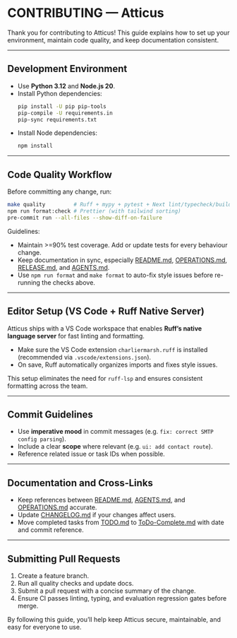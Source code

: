# CONTRIBUTING — Atticus

Thank you for contributing to Atticus! This guide explains how to set up your environment, maintain code quality, and keep documentation consistent.

---

## Development Environment

- Use **Python 3.12** and **Node.js 20**.
- Install Python dependencies:
  ```bash
  pip install -U pip pip-tools
  pip-compile -U requirements.in
  pip-sync requirements.txt
  ```
- Install Node dependencies:
  ```bash
  npm install
  ```

---

## Code Quality Workflow

Before committing any change, run:

```bash
make quality         # Ruff + mypy + pytest + Next lint/typecheck/build + audits
npm run format:check # Prettier (with tailwind sorting)
pre-commit run --all-files --show-diff-on-failure
```

Guidelines:

- Maintain >=90% test coverage. Add or update tests for every behaviour change.
- Keep documentation in sync, especially [README.md](README.md), [OPERATIONS.md](OPERATIONS.md), [RELEASE.md](RELEASE.md), and [AGENTS.md](AGENTS.md).
- Use `npm run format` and `make format` to auto-fix style issues before re-running the checks above.

---

## Editor Setup (VS Code + Ruff Native Server)

Atticus ships with a VS Code workspace that enables **Ruff’s native language server** for fast linting and formatting.

- Make sure the VS Code extension `charliermarsh.ruff` is installed (recommended via `.vscode/extensions.json`).
- On save, Ruff automatically organizes imports and fixes style issues.

This setup eliminates the need for `ruff-lsp` and ensures consistent formatting across the team.

---

## Commit Guidelines

- Use **imperative mood** in commit messages (e.g. `fix: correct SMTP config parsing`).
- Include a clear **scope** where relevant (e.g. `ui: add contact route`).
- Reference related issue or task IDs when possible.

---

## Documentation and Cross‑Links

- Keep references between [README.md](README.md), [AGENTS.md](AGENTS.md), and [OPERATIONS.md](OPERATIONS.md) accurate.
- Update [CHANGELOG.md](CHANGELOG.md) if your changes affect users.
- Move completed tasks from [TODO.md](TODO.md) to [ToDo-Complete.md](ToDo-Complete.md) with date and commit reference.

---

## Submitting Pull Requests

1. Create a feature branch.
2. Run all quality checks and update docs.
3. Submit a pull request with a concise summary of the change.
4. Ensure CI passes linting, typing, and evaluation regression gates before merge.

By following this guide, you’ll help keep Atticus secure, maintainable, and easy for everyone to use.
